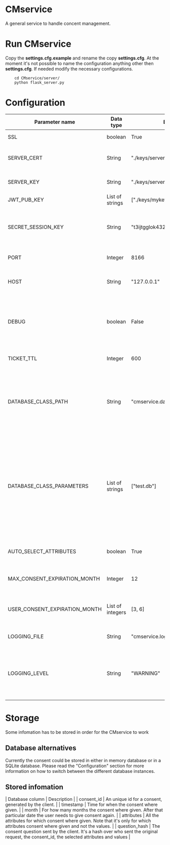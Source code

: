 # CMservice
A general service to handle concent management.

# Run CMservice 

Copy the **settings.cfg.example** and rename the copy **settings.cfg**. At the moment it's not 
possible to name the configuration anything other then **settings.cfg**. If needed modify the 
necessary configurations. 

```shell
    cd CMservice/server/
    python flask_server.py
```

# Configuration
| Parameter name | Data type | Example value | Description |
| -------------- | --------- | ------------- | ----------- |
| SSL | boolean | True | Should the server use https or not |
| SERVER_CERT | String | "./keys/server.crt" | The path to the certificate file used by SSL comunication |
| SERVER_KEY | String | "./keys/server.key" | The path to the key file used by SSL comunication |
| JWT_PUB_KEY | List of strings | ["./keys/mykey.pub"] | A list of signature verification keys |
| SECRET_SESSION_KEY | String | "t3ijtgglok432jtgerfd" | A random value used by cryptographic components to for example to sign the session cookie |
| PORT | Integer | 8166 | Port on which the CMservice should start |
| HOST | String | "127.0.0.1" | The IP-address on which the CMservice should run |
| DEBUG | boolean | False | Turn on or off the Flask servers internal debuggin, should be turned off to ensure that all log information get stored in the log file |
| TICKET_TTL | Integer | 600 | For how many seconds the ticket should be valid |
| DATABASE_CLASS_PATH | String | "cmservice.database.SQLite3ConsentDB" | Specifies which python database class the CMservice should use. Currently there exists two modules DictConsentDB and SQLite3ConsentDB |
| DATABASE_CLASS_PARAMETERS | List of strings | ["test.db"] | Input parameters which should be passed into the database class specified above. SQLite3ConsentDB needs a single parameter, a path where the database should be stored. DictConsentDB does not take any parameters so [] should be specified |
| AUTO_SELECT_ATTRIBUTES | boolean | True | Specifies if all the attributes in the GUI should be selected or not |
| MAX_CONSENT_EXPIRATION_MONTH | Integer | 12 | The maximum numbers of months a consent could be valid |
| USER_CONSENT_EXPIRATION_MONTH | List of integers | [3, 6] | A list of alternatives for how many months a user wants to give consent |
| LOGGING_FILE | String | "cmservice.log" | A path to the log file, if none exists it will be created |
| LOGGING_LEVEL | String | "WARNING" | Which logging level the application should use. Possible values: INFO, DEBUG, WARNING, ERROR and CRITICAL |


# Storage
Some infomation has to be stored in order for the CMservice to work

## Database alternatives
Currently the consent could be stored in either in memory database or in a 
SQLite database. Please read the "Configuration" section 
for more information on how to switch between the different database instances.

## Stored infomation

| Database column | Description |
| consent_id | An unique id for a consent, generated by the client.  |
| timestamp | Time for when the consent where given. |
| month | For how many months the consent where given. After that particular date the user needs to give consent again. |
| attributes | All the attributes for which consent where given. Note that it's only for which attributes consent where given and not the values. |
| question_hash | The consent question sent by the client. It's a hash over who sent the original request, the consent_id, the selected attributes and values |


